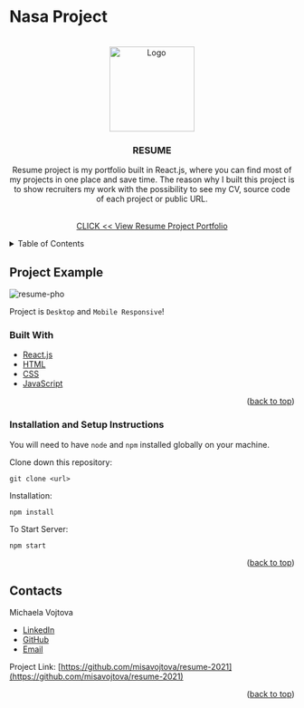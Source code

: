 # Nasa Project

<!-- ABOUT THE PROJECT -->
<div id="top"></div>

<!-- PROJECT LOGO -->
<br />
<div align="center">
  <a href="https://github.com/github_username/repo_name">
    <img src="https://user-images.githubusercontent.com/64092039/148694262-49986a79-c91d-4fd2-b8d9-552cad33727b.png" alt="Logo" width="150" height="150">
  </a>

<h3 align="center">RESUME</h3>
Resume project is my portfolio built in React.js, where you can find most of my projects in one place and save time. The reason why I built this project is to show recruiters my work with the possibility to see my CV, source code of each project or public URL.
  <p align="center">
    <br />
    <a href="https://misavojtova.github.io/resume-2021">CLICK << View Resume Project Portfolio</a>
</div>

<!-- TABLE OF CONTENTS -->
<details>
  <summary>Table of Contents</summary>
  <ol>
    <li><a href="#project-example">Project Example</a></li>
    <li><a href="#built-with">Built With</a></li>
    <li><a href="#installation-and-setup-instructions">Installation</a></li>
    <li><a href="#contacts">Contacts</a></li>
  </ol>
</details>

## Project Example
![resume-pho](https://user-images.githubusercontent.com/64092039/148694317-9418b1aa-fee9-465e-91d2-3c31a5cebff3.png)

Project is `Desktop` and `Mobile Responsive`!

### Built With

- [React.js](https://reactjs.org/)
- [HTML](https://html.spec.whatwg.org/multipage/)
- [CSS](https://www.w3.org/Style/CSS/Overview.en.html)
- [JavaScript](https://tc39.es/ecma262/)

<p align="right">(<a href="#top">back to top</a>)</p>

### Installation and Setup Instructions

You will need to have `node` and `npm` installed globally on your machine.

Clone down this repository:

`git clone <url>`

Installation:

`npm install`

To Start Server:

`npm start`

<p align="right">(<a href="#top">back to top</a>)</p>

<!-- CONTACT -->

## Contacts

Michaela Vojtova

- [LinkedIn](https://www.linkedin.com/in/michaela-vojtova-917782170/)
- [GitHub](https://github.com/misavojtova)
- [Email](misacastella@gmail.com)


Project Link: [https://github.com/misavojtova/resume-2021](https://github.com/misavojtova/resume-2021)

<p align="right">(<a href="#top">back to top</a>)</p>

